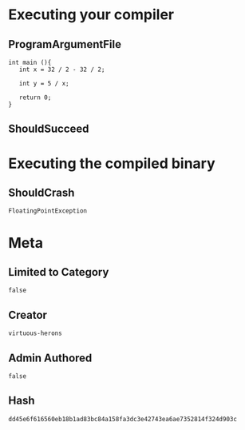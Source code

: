 # Executing your compiler

## ProgramArgumentFile

```
int main (){
   int x = 32 / 2 - 32 / 2;

   int y = 5 / x;

   return 0;
}
```

## ShouldSucceed

# Executing the compiled binary

## ShouldCrash

```
FloatingPointException
```

# Meta

## Limited to Category

```
false
```

## Creator

```
virtuous-herons
```

## Admin Authored

```
false
```

## Hash

```
dd45e6f616560eb18b1ad83bc84a158fa3dc3e42743ea6ae7352814f324d903c
```
